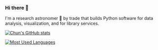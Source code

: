 ### Hi there 👋

I'm a research astronomer 🔭 by trade that builds Python software for data analysis, visualization, and for library services.

[![Chun's GitHub stats](https://github-readme-stats.vercel.app/api?username=astrochun)](https://github.com/anuraghazra/github-readme-stats)

[![Most Used Languages](https://github-readme-stats.vercel.app/api/top-langs/?username=astrochun)](https://github.com/anuraghazra/github-readme-stats)

<!--
**astrochun/astrochun** is a ✨ _special_ ✨ repository because its `README.md` (this file) appears on your GitHub profile.

Here are some ideas to get you started:

- 🔭 I’m currently working on ...
- 🌱 I’m currently learning ...
- 👯 I’m looking to collaborate on ...
- 🤔 I’m looking for help with ...
- 💬 Ask me about ...
- 📫 How to reach me: ...
- 😄 Pronouns: ...
- ⚡ Fun fact: ...
-->

